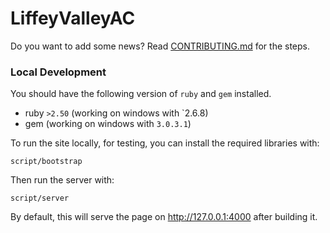 # LiffeyValleyAC

Do you want to add some news? Read [CONTRIBUTING.md](https://github.com/LiffeyValleyAC/LiffeyValleyAC.github.io/blob/master/CONTRIBUTING.md) for the steps.

### Local Development

You should have the following version of `ruby` and `gem` installed.
- ruby `>2.50` (working on windows with `2.6.8)
- gem (working on windows with `3.0.3.1`) 

To run the site locally, for testing, you can install the required libraries with:

```
script/bootstrap
```

Then run the server with:

```
script/server
```

By default, this will serve the page on http://127.0.0.1:4000 after building it.
